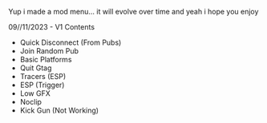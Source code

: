 Yup i made a mod menu...
it will evolve over time and yeah
i hope you enjoy

09//11/2023 - V1 Contents
- Quick Disconnect (From Pubs)
- Join Random Pub
- Basic Platforms
- Quit Gtag
- Tracers (ESP)
- ESP (Trigger)
- Low GFX
- Noclip
- Kick Gun (Not Working)
